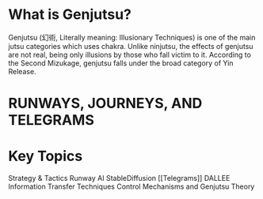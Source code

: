 # What is Genjutsu? 

Genjutsu (幻術, Literally meaning: Illusionary Techniques) is one of the main jutsu categories which uses chakra. Unlike ninjutsu, the effects of genjutsu are not real, being only illusions by those who fall victim to it. According to the Second Mizukage, genjutsu falls under the broad category of Yin Release.

# RUNWAYS, JOURNEYS, AND TELEGRAMS 

# Key Topics
Strategy & Tactics
Runway AI
StableDiffusion
[[Telegrams]]
DALLEE 
Information Transfer Techniques
Control Mechanisms and Genjutsu Theory

